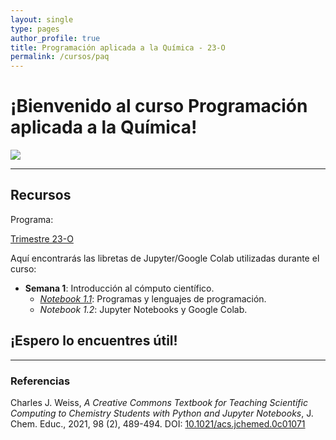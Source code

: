 ```yaml
---
layout: single
type: pages
author_profile: true
title: Programación aplicada a la Química - 23-O
permalink: /cursos/paq
---
```


# ¡Bienvenido al curso Programación aplicada a la Química!

![](https://drive.google.com/uc?id=12Ab7Vo_dgdyxe4A3HAoxglBtT6JPaCaH)

---

## Recursos

Programa:

[Trimestre 23-O](/pdfs/Planeacion_PAQ.pdf)


Aquí encontrarás las libretas de Jupyter/Google Colab utilizadas durante el curso:

* **Semana 1**: Introducción al cómputo científico.
  * *[Notebook 1.1](https://github.com/molecular-mar/molecular-mar.github.io/blob/master/colabs/paq/Sesion1_PAQ.ipynb)*: Programas y lenguajes de programación.
  * *Notebook 1.2*: Jupyter Notebooks y Google Colab.


## ¡Espero lo encuentres útil!

---
### Referencias

Charles J. Weiss, *A Creative Commons Textbook for Teaching Scientific Computing to Chemistry Students with Python and Jupyter Notebooks*, J. Chem. Educ., 2021, 98 (2), 489-494. DOI: [10.1021/acs.jchemed.0c01071](https://pubs.acs.org/doi/10.1021/acs.jchemed.0c01071)
